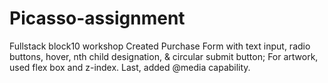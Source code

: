 # Picasso-assignment
Fullstack block10 workshop
Created Purchase Form with text input, radio buttons, hover, nth child designation, & circular submit button;
For artwork, used flex box and z-index.
Last, added @media capability.